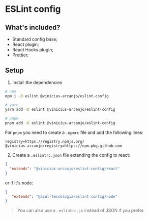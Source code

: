 # ESLint config

## What's included?

- Standard config base;
- React plugin;
- React Hooks plugin;
- Prettier;

[//]: # (- JSX a11y plugin;)

## Setup

1. Install the dependencies
```sh
# npm
npm i -D eslint @vinicius-arcanjo/eslint-config

# yarn
yarn add -D eslint @vinicius-arcanjo/eslint-config

# pnpm
pnpm add -D eslint @vinicius-arcanjo/eslint-config
```

For `pnpm` you need to create a `.npmrc` file and add the following lines:

```
registry=https://registry.npmjs.org/
@vinicius-arcanjo:registry=https://npm.pkg.github.com
```

2. Create a `.eslintrc.json` file extending the config to react:

```json
{
  "extends": "@vinicius-arcanjo/eslint-config/react"
}
```

or if it's node:

```json
{
   "extends": "@azul-tecnologia/eslint-config/node"
}
```

> You can also use a `.eslintrc.js` instead of JSON if you prefer.
